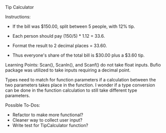 Tip Calculator

Instructions:

- If the bill was $150.00, split between 5 people, with 12% tip.

- Each person should pay (150/5) * 1.12 = 33.6.

- Format the result to 2 decimal places = 33.60.

- Thus everyone's share of the total bill is $30.00 plus a $3.60 tip.

Learning Points: Scan(), Scanln(), and Scanf() do not take float inputs. Bufio package was utilized to take inputs requiring a decimal point.

Types need to match for function parameters if a calculation between the two parameters takes place in the function. I wonder if a type conversion can be done in the function calculation to still take different type parameters.

Possible To-Dos:
- Refactor to make more functional?
- Cleaner way to collect user input?
- Write test for TipCalculator function?
